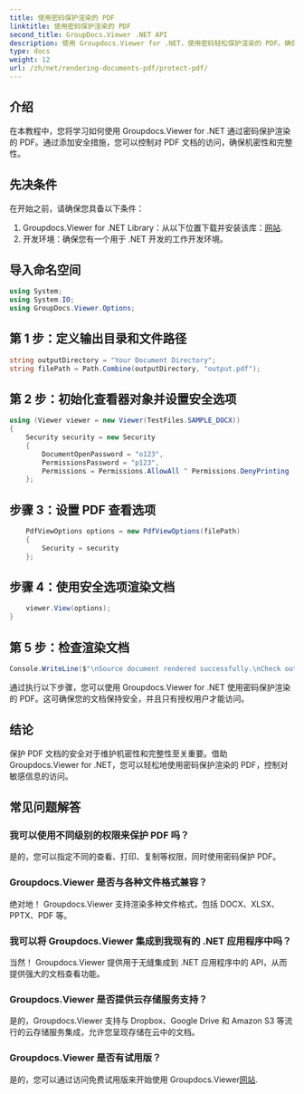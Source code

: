 ```yaml
---
title: 使用密码保护渲染的 PDF
linktitle: 使用密码保护渲染的 PDF
second_title: GroupDocs.Viewer .NET API
description: 使用 Groupdocs.Viewer for .NET，使用密码轻松保护渲染的 PDF。确保您的文档安全且保密。
type: docs
weight: 12
url: /zh/net/rendering-documents-pdf/protect-pdf/
---
```

## 介绍
在本教程中，您将学习如何使用 Groupdocs.Viewer for .NET 通过密码保护渲染的 PDF。通过添加安全措施，您可以控制对 PDF 文档的访问，确保机密性和完整性。
## 先决条件
在开始之前，请确保您具备以下条件：
1.  Groupdocs.Viewer for .NET Library：从以下位置下载并安装该库：[网站](https://releases.groupdocs.com/viewer/net/).
2. 开发环境：确保您有一个用于 .NET 开发的工作开发环境。

## 导入命名空间
```csharp
using System;
using System.IO;
using GroupDocs.Viewer.Options;
```
## 第 1 步：定义输出目录和文件路径
```csharp
string outputDirectory = "Your Document Directory";
string filePath = Path.Combine(outputDirectory, "output.pdf");
```
## 第 2 步：初始化查看器对象并设置安全选项
```csharp
using (Viewer viewer = new Viewer(TestFiles.SAMPLE_DOCX))
{
    Security security = new Security
    {
        DocumentOpenPassword = "o123",
        PermissionsPassword = "p123",
        Permissions = Permissions.AllowAll ^ Permissions.DenyPrinting
    };
```
## 步骤 3：设置 PDF 查看选项
```csharp
    PdfViewOptions options = new PdfViewOptions(filePath)
    {
        Security = security
    };
```
## 步骤 4：使用安全选项渲染文档
```csharp
    viewer.View(options);
}
```
## 第 5 步：检查渲染文档
```csharp
Console.WriteLine($"\nSource document rendered successfully.\nCheck output in {outputDirectory}.");
```
通过执行以下步骤，您可以使用 Groupdocs.Viewer for .NET 使用密码保护渲染的 PDF。这可确保您的文档保持安全，并且只有授权用户才能访问。

## 结论
保护 PDF 文档的安全对于维护机密性和完整性至关重要。借助 Groupdocs.Viewer for .NET，您可以轻松地使用密码保护渲染的 PDF，控制对敏感信息的访问。

## 常见问题解答
### 我可以使用不同级别的权限来保护 PDF 吗？
是的，您可以指定不同的查看、打印、复制等权限，同时使用密码保护 PDF。
### Groupdocs.Viewer 是否与各种文件格式兼容？
绝对地！ Groupdocs.Viewer 支持渲染多种文件格式，包括 DOCX、XLSX、PPTX、PDF 等。
### 我可以将 Groupdocs.Viewer 集成到我现有的 .NET 应用程序中吗？
当然！ Groupdocs.Viewer 提供用于无缝集成到 .NET 应用程序中的 API，从而提供强大的文档查看功能。
### Groupdocs.Viewer 是否提供云存储服务支持？
是的，Groupdocs.Viewer 支持与 Dropbox、Google Drive 和 Amazon S3 等流行的云存储服务集成，允许您呈现存储在云中的文档。
### Groupdocs.Viewer 是否有试用版？
是的，您可以通过访问免费试用版来开始使用 Groupdocs.Viewer[网站](https://releases.groupdocs.com/).